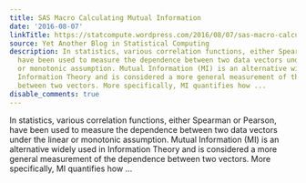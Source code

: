 ```yaml
---
title: SAS Macro Calculating Mutual Information
date: '2016-08-07'
linkTitle: https://statcompute.wordpress.com/2016/08/07/sas-macro-calculating-mutual-information/
source: Yet Another Blog in Statistical Computing
description: In statistics, various correlation functions, either Spearman or Pearson,
  have been used to measure the dependence between two data vectors under the linear
  or monotonic assumption. Mutual Information (MI) is an alternative widely used in
  Information Theory and is considered a more general measurement of the dependence
  between two vectors. More specifically, MI quantifies how ...
disable_comments: true
---
```

In statistics, various correlation functions, either Spearman or Pearson, have been used to measure the dependence between two data vectors under the linear or monotonic assumption. Mutual Information (MI) is an alternative widely used in Information Theory and is considered a more general measurement of the dependence between two vectors. More specifically, MI quantifies how ...